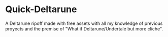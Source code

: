 # Quick-Deltarune
A Deltarune ripoff made with free assets with all my knowledge of previous proyects and the premise of "What if Deltarune/Undertale but more cliche".
